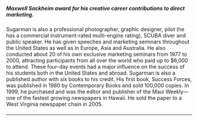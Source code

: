 ##### Maxwell Sackheim award for his creative career contributions to direct marketing.
 Sugarman is also a professional photographer, graphic designer, pilot (he has a commercial instrument-rated multi-engine rating), SCUBA diver and public speaker.
 He has given speeches and marketing seminars throughout the United States as well as in Europe, Asia and Australia. He also conducted about 20 of his own exclusive marketing seminars from 1977 to 2000, attracting participants from all over the world who paid up to $6,000 to attend. These four-day events had a major influence on the success of his students both in the United States and abroad.
 Sugarman is also a published author with six books to his credit. His first book, Success Forces, was published in 1980 by Contemporary Books and sold 100,000 copies.
 In 1999, he purchased and was the editor and publisher of the Maui Weekly—one of the fastest growing newspapers in Hawaii. He sold the paper to a West Virginia newspaper chain in 2005.

####

-----